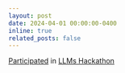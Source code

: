 ```yaml
---
layout: post
date: 2024-04-01 00:00:00-0400
inline: true
related_posts: false
---
```


<a href="https://github.com/Jakhongir0103/Coding_interview_bot">Participated</a> in <a href="https://www.linkedin.com/posts/lauzhack_hackathon-llms-genai-activity-7189548347953750016-CaxD/">LLMs Hackathon</a>
